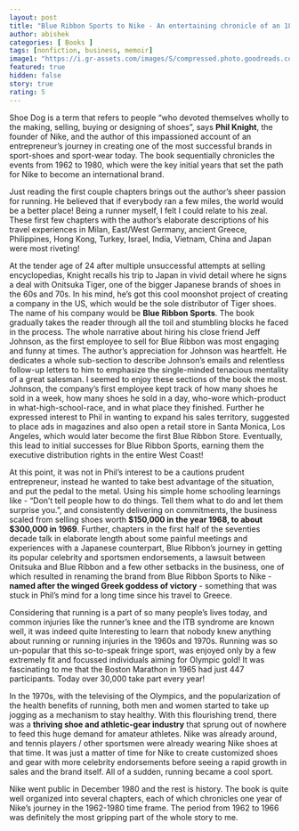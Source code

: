 ```yaml
---
layout: post
title: "Blue Ribbon Sports to Nike - An entertaining chronicle of an 18 year long journey"
author: abishek
categories: [ Books ]
tags: [nonfiction, business, memoir]
image1: "https://i.gr-assets.com/images/S/compressed.photo.goodreads.com/books/1457284880l/27220736.jpg"
featured: true
hidden: false
story: true
rating: 5
---
```


Shoe Dog is a term that refers to people “who devoted themselves wholly to the making, selling, buying or designing of shoes”, says **Phil Knight**, the founder of Nike, and the author of this impassioned account of an entrepreneur’s journey in creating one of the most successful brands in sport-shoes and sport-wear today. The book sequentially chronicles the events from 1962 to 1980, which were the key initial years that set the path for Nike to become an international brand.

Just reading the first couple chapters brings out the author’s sheer passion for running. He believed that if everybody ran a few miles, the world would be a better place! Being a runner myself, I felt I could relate to his zeal. These first few chapters with the author’s elaborate descriptions of his travel experiences in Milan, East/West Germany, ancient Greece, Philippines, Hong Kong, Turkey, Israel, India, Vietnam, China and Japan were most riveting!

At the tender age of 24 after multiple unsuccessful attempts at selling encyclopedias, Knight recalls his trip to Japan in vivid detail where he signs a deal with Onitsuka Tiger, one of the bigger Japanese brands of shoes in the 60s and 70s. In his mind, he’s got this cool moonshot project of creating a company in the US, which would be the sole distributor of Tiger shoes. The name of his company would be **Blue Ribbon Sports**. The book gradually takes the reader through all the toil and stumbling blocks he faced in the process. The whole narrative about hiring his close friend Jeff Johnson, as the first employee to sell for Blue Ribbon was most engaging and funny at times. The author’s appreciation for Johnson was heartfelt. He dedicates a whole sub-section to describe Johnson’s emails and relentless follow-up letters to him to emphasize the single-minded tenacious mentality of a great salesman. I seemed to enjoy these sections of the book the most. <span class="spoiler">Johnson, the company’s first employee kept track of how many shoes he sold in a week, how many shoes he sold in a day, who-wore which-product in what-high-school-race, and in what place they finished. Further he expressed interest to Phil in wanting to expand his sales territory, suggested to place ads in magazines and also open a retail store in Santa Monica, Los Angeles, which would later become the first Blue Ribbon Store. Eventually, this lead to initial successes for Blue Ribbon Sports, earning them the executive distribution rights in the entire West Coast!</span>

At this point, it was not in Phil’s interest to be a cautions prudent entrepreneur, instead he wanted to take best advantage of the situation, and put the pedal to the metal. Using his simple home schooling learnings like - “Don’t tell people how to do things. Tell them what to do and let them surprise you.”, and consistently delivering on commitments, the business scaled from selling shoes worth **$150,000 in the year 1968, to about $300,000 in 1969**. Further, chapters in the first half of the seventies decade talk in elaborate length about some painful meetings and experiences with a Japanese counterpart, Blue Ribbon’s journey in getting its popular celebrity and sportsmen endorsements, a lawsuit between Onitsuka and Blue Ribbon and a few other setbacks in the business, one of which resulted in renaming the brand from Blue Ribbon Sports to Nike - **named after the winged Greek goddess of victory** - something that was stuck in Phil’s mind for a long time since his travel to Greece.

Considering that running is a part of so many people’s lives today, and common injuries like the runner’s knee and the ITB syndrome are known well, it was indeed quite Interesting to learn that nobody knew anything about running or running injuries in the 1960s and 1970s. Running was so un-popular that this so-to-speak fringe sport, was enjoyed only by a few extremely fit and focussed individuals aiming for Olympic gold! It was fascinating to me that the Boston Marathon in 1965 had just 447 participants. Today over 30,000 take part every year!

In the 1970s, with the televising of the Olympics, and the popularization of the health benefits of running, both men and women started to take up jogging as a mechanism to stay healthy. With this flourishing trend, there was a **thriving shoe and athletic-gear industry** that sprung out of nowhere to feed this huge demand for amateur athletes. Nike was already around, and tennis players / other sportsmen were already wearing Nike shoes at that time. It was just a matter of time for Nike to create customized shoes and gear with more celebrity endorsements before seeing a rapid growth in sales and the brand itself. All of a sudden, running became a cool sport.

Nike went public in December 1980 and the rest is history. The book is quite well organized into several chapters, each of which chronicles one year of Nike’s journey in the 1962-1980 time frame. The period from 1962 to 1966 was definitely the most gripping part of the whole story to me.
